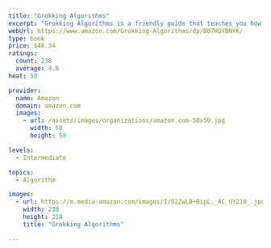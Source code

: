 ```yaml
---
title: "Grokking Algorithms"
excerpt: "Grokking Algorithms is a friendly guide that teaches you how to apply common algorithms to the practical problems you face every day as a programmer. You'll start with sorting and searching and, as you build up your skills in thinking algorithmically, you'll tackle more complex concerns such as data compression and artificial intelligence. Learning about algorithms doesn't have to be boring!"
webUrl: https://www.amazon.com/Grokking-Algorithms/dp/B07HQYBNYK/
type: book
price: $40.34
ratings:
  count: 238
  average: 4.6
heat: 50

provider:
  name: Amazon
  domain: amazon.com
  images:
    - url: /assets/images/organizations/amazon.com-50x50.jpg
      width: 50
      height: 50

levels:
  - Intermediate

topics:
  - Algorithm

images:
  - url: https://m.media-amazon.com/images/I/91ZwLB+BipL._AC_UY218_.jpg
    width: 238
    height: 218
    title: "Grokking Algorithms"

---
```



